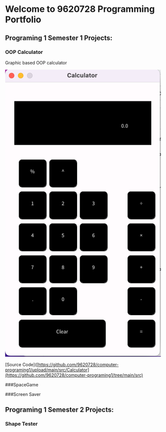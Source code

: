 # Welcome to 9620728 Programming Portfolio

## Programing 1 Semester 1 Projects:

### OOP Calculator

Graphic based OOP calculator

![Running Calculator](https://github.com/9620728/computer-programing1/blob/main/images/Calc.png?raw=true)

[Source Code]([https://github.com/9620728/computer-programing1/upload/main/src/Calculator](https://github.com/9620728/computer-programing1/tree/main/src)

###SpaceGame

###Screen Saver

## Programing 1 Semester 2 Projects:

### Shape Tester
